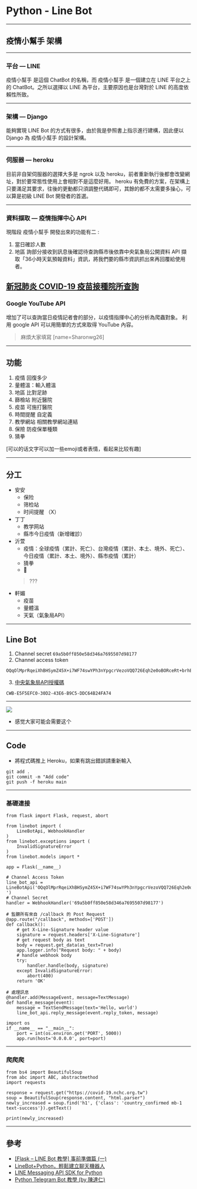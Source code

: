 # Python - Line Bot

---

## 疫情小幫手 架構

----

### 平台 — LINE
疫情小幫手 是這個 ChatBot 的名稱，而 疫情小幫手 是一個建立在 LINE 平台之上的 ChatBot。之所以選擇以 LINE 為平台，主要原因也是台灣對於 LINE 的高度依賴性所致。


---

### 架構 — Django
能夠實現 LINE Bot 的方式有很多，由於我是參照書上指示進行建構，因此便以 Django 為 疫情小幫手 的設計架構。


---

### 伺服器 — heroku
目前非自架伺服器的選擇大多是 ngrok 以及 heroku，前者重新執行後都會改變網址，對於要常態性使用上會相對不是這麼好用。
heroku 有免費的方案，在架構上只要滿足其要求，往後的更動都只須調整代碼即可，其餘的都不太需要多操心，可以算是初級 LINE Bot 開發者的首選。


---

### 資料擷取 — 疫情指揮中心 API
現階段 疫情小幫手 開發出來的功能有二 :
1. 當日確診人數
2. 地區
   詢部分接收到訊息後確認待查詢縣市後依靠中央氣象局公開資料 API 擷取「36小時天氣預報資料」資訊，將我們要的縣市資訊抓出來再回覆給使用者。

[新冠肺炎 COVID-19 疫苗接種院所查詢](https://tools.heho.com.tw/covid-19-vaccine/)
---

### Google YouTube API
增加了可以查詢當日疫情記者會的部分，以疫情指揮中心的分析為爬蟲對象。
利用 google API 可以用簡單的方式來取得 YouTube 內容。
    
    
>麻煩大家填寫 [name=Sharonwg26] 
    
    
---

## 功能
1. 疫情 回復多少
2. 量體溫：輸入體溫
3. 地區 比對足跡
4. 篩檢站 附近醫院
5. 疫苗 可施打醫院
6. 時間提醒 自定義
7. 教學網站 相關教學網站連結
8. 保險 防疫保單種類
9. 猜拳

[可以的话文字可以加一些emoji或者表情，看起来比较有趣]


---

## 分工
* 安安
    * 保险
    * 筛检站
    * 时间提醒 （X）
* 丁丁
    * 教学网站
    * 縣市今日疫情（新增確診）
* 沂萱
    * 疫情：全球疫情（累計、死亡）、台灣疫情（累計、本土、境外、死亡）、今日疫情（累計、本土、境外）、縣市疫情（累計）
    * 猜拳
    * 🐷
    > ???
* 軒媚
    * 疫苗
    * 量體溫
    * 天氣（氣象局API）

---

## Line Bot
1. Channel secret 
    `69a5b0ff850e58d346a7695507d98177`
2. Channel access token
```
OQqOlMprRqeiXhBHSymZ45X+i7WF74swYPh3nYpgcrVezoVQQ726Eqh2e0oBORceRt+brhEoSIC6W61E4H3bxGOg4Wp51V/XsG4QW4fIkPNrb/leolZ31igBf2WZd0cTnKS86EFUUWQy2TZNgHu6ugdB04t89/1O/w1cDnyilFU=
```
3. [中央氣象局API授權碼](https://opendata.cwb.gov.tw/user/authkey)
```
CWB-E5F5EFC0-30D2-43E6-B9C5-DDC64B24FA74
```
---

![](https://i.imgur.com/sFhZgIx.png)
* 感觉大家可能会需要这个


---

## Code
* 將程式碼推上 Heroku，如果有跳出錯誤請重新輸入
```
git add .
git commit -m "Add code"
git push -f heroku main
```


----

### 基礎連接
```python=
from flask import Flask, request, abort

from linebot import (
    LineBotApi, WebhookHandler
)
from linebot.exceptions import (
    InvalidSignatureError
)
from linebot.models import *

app = Flask(__name__)

# Channel Access Token
line_bot_api = LineBotApi('OQqOlMprRqeiXhBHSymZ45X+i7WF74swYPh3nYpgcrVezoVQQ726Eqh2e0oBORceRt+brhEoSIC6W61E4H3bxGOg4Wp51V/XsG4QW4fIkPNrb/leolZ31igBf2WZd0cTnKS86EFUUWQy2TZNgHu6ugdB04t89/1O/w1cDnyilFU=
')
# Channel Secret
handler = WebhookHandler('69a5b0ff850e58d346a7695507d98177')

# 監聽所有來自 /callback 的 Post Request
@app.route("/callback", methods=['POST'])
def callback():
    # get X-Line-Signature header value
    signature = request.headers['X-Line-Signature']
    # get request body as text
    body = request.get_data(as_text=True)
    app.logger.info("Request body: " + body)
    # handle webhook body
    try:
        handler.handle(body, signature)
    except InvalidSignatureError:
        abort(400)
    return 'OK'

# 處理訊息
@handler.add(MessageEvent, message=TextMessage)
def handle_message(event):
    message = TextSendMessage(text='Hello, world')
    line_bot_api.reply_message(event.reply_token, message)

import os
if __name__ == "__main__":
    port = int(os.environ.get('PORT', 5000))
    app.run(host='0.0.0.0', port=port)

```


----

### 爬爬爬
```python=
from bs4 import BeautifulSoup
from abc import ABC, abstractmethod
import requests

response = request.get("https://covid-19.nchc.org.tw")
soup = BeautifulSoup(response.content, "html.parser")
newly_increased = soup.find('h1', {'class': 'country_confirmed mb-1 text-success'}).getText()

print(newly_increased)
```


---

## 參考

* [[Flask – LINE Bot 教學] 事前準備篇 (一)](https://www.maxlist.xyz/2020/11/16/flask-line-bot-pre-set/)
* [LineBot+Python，輕鬆建立聊天機器人](https://blackmaple.me/line-bot-tutorial/)
* [LINE Messaging API SDK for Python](https://github.com/line/line-bot-sdk-python)
* [Python Telegram Bot 教學 (by 陳達仁)](https://hackmd.io/@truckski/HkgaMUc24?type=view)

